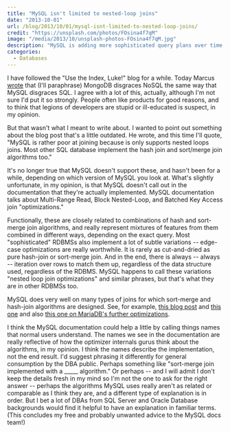```yaml
---
title: "MySQL isn't limited to nested-loop joins"
date: "2013-10-01"
url: /blog/2013/10/01/mysql-isnt-limited-to-nested-loop-joins/
credit: "https://unsplash.com/photos/FOsina4f7qM"
image: "/media/2013/10/unsplash-photos-FOsina4f7qM.jpg"
description: "MySQL is adding more sophisticated query plans over time."
categories:
  - Databases
---
```


I have followed the "Use the Index, Luke!" blog for a while. Today Marcus [wrote](http://use-the-index-luke.com/blog/2013-10-01/mysql-is-to-sql-like-mongodb-to-nosql) that (I'll paraphrase) MongoDB disgraces NoSQL the same way that MySQL disgraces SQL. I agree with a lot of this, actually, although I'm not sure I'd put it so strongly. People often like products for good reasons, and to think that legions of developers are stupid or ill-educated is suspect, in my opinion. 

But that wasn't what I meant to write about. I wanted to point out something about the blog post that's a little outdated. He wrote, and this time I'll quote, "MySQL is rather poor at joining because is only supports nested loops joins. Most other SQL database implement the hash join and sort/merge join algorithms too." 

It's no longer true that MySQL doesn't support these, and hasn't been for a while, depending on which version of MySQL you look at. What's slightly unfortunate, in my opinion, is that MySQL doesn't call out in the documentation that they're actually implemented. MySQL documentation talks about Multi-Range Read, Block Nested-Loop, and Batched Key Access join "optimizations." 

Functionally, these are closely related to combinations of hash and sort-merge join algorithms, and really represent mixtures of features from them combined in different ways, depending on the exact query. Most "sophisticated" RDBMSs also implement a lot of subtle variations -- edge-case optimizations are really worthwhile. It is rarely as cut-and-dried as pure hash-join or sort-merge join. And in the end, there is always -- always -- iteration over rows to match them up, regardless of the data structure used, regardless of the RDBMS. MySQL happens to call these variations "nested loop join optimizations" and similar phrases, but that's what they are in other RDBMSs too. 

MySQL does very well on many types of joins for which sort-merge and hash-join algorithms are designed. See, for example, [this blog post](http://www.mysqlperformanceblog.com/2012/03/21/multi-range-read-mrr-in-mysql-5-6-and-mariadb-5-5/) and [this one](http://www.mysqlperformanceblog.com/2012/03/12/index-condition-pushdown-in-mysql-5-6-and-mariadb-5-5-and-its-performance-impact/) and also [this one on MariaDB's further optimizations](http://www.mysqlperformanceblog.com/2012/05/31/a-case-for-mariadbs-hash-joins/). 

I think the MySQL documentation could help a little by calling things names that normal users understand. The names we see in the documentation are really reflective of how the optimizer internals gurus think about the algorithms, in my opinion. I think the names describe the implementation, not the end result. I'd suggest phrasing it differently for general consumption by the DBA public. Perhaps something like "sort-merge join implemented with a \_____ algorithm." Or perhaps -- and I will admit I don't keep the details fresh in my mind so I'm not the one to ask for the right answer -- perhaps the algorithms MySQL uses really aren't as related or comparable as I think they are, and a different type of explanation is in order. But I bet a lot of DBAs from SQL Server and Oracle Database backgrounds would find it helpful to have an explanation in familiar terms. (This concludes my free and probably unwanted advice to the MySQL docs team!)



